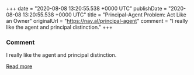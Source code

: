 
+++
date = "2020-08-08 13:20:55.538 +0000 UTC"
publishDate = "2020-08-08 13:20:55.538 +0000 UTC"
title = "Principal-Agent Problem: Act Like an Owner"
originalUrl = "https://nav.al/principal-agent"
comment = "I really like the agent and principal distinction."
+++

### Comment

I really like the agent and principal distinction.

[Read more](https://nav.al/principal-agent)
